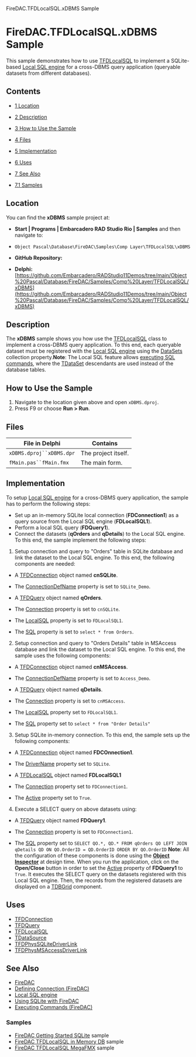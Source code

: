 FireDAC.TFDLocalSQL.xDBMS Sample[]()
# FireDAC.TFDLocalSQL.xDBMS Sample 


This sample demonstrates how to use [TFDLocalSQL](http://docwiki.embarcadero.com/Libraries/en/FireDAC.Phys.SQLiteVDataSet.TFDLocalSQL) to implement a SQLite-based [Local SQL engine](http://docwiki.embarcadero.com/RADStudio/en/Local_SQL_(FireDAC)) for a cross-DBMS query application (queryable datasets from different databases).
## Contents



* [1 Location](#Location)
* [2 Description](#Description)
* [3 How to Use the Sample](#How_to_Use_the_Sample)
* [4 Files](#Files)
* [5 Implementation](#Implementation)
* [6 Uses](#Uses)
* [7 See Also](#See_Also)

* [7.1 Samples](#Samples)


## Location 

You can find the **xDBMS** sample project at:
* **Start | Programs | Embarcadero RAD Studio Rio | Samples** and then navigate to:

* `Object Pascal\Database\FireDAC\Samples\Comp Layer\TFDLocalSQL\xDBMS`

* **GitHub Repository:**

* **Delphi:**[https://github.com/Embarcadero/RADStudio11Demos/tree/main/Object%20Pascal/Database/FireDAC/Samples/Comp%20Layer/TFDLocalSQL/xDBMS](https://github.com/Embarcadero/RADStudio11Demos/tree/main/Object%20Pascal/Database/FireDAC/Samples/Comp%20Layer/TFDLocalSQL/xDBMS)

## Description 

The **xDBMS** sample shows you how use the [TFDLocalSQL](http://docwiki.embarcadero.com/Libraries/en/FireDAC.Phys.SQLiteVDataSet.TFDLocalSQL) class to implement a cross-DBMS query application. To this end, each queryable dataset must be registered with the [Local SQL engine](http://docwiki.embarcadero.com/Libraries/en/FireDAC.Phys.SQLiteVDataSet.TFDLocalSQL) using the [DataSets](http://docwiki.embarcadero.com/Libraries/en/FireDAC.Comp.Client.TFDCustomLocalSQL.DataSets) collection property.**Note**: The Local SQL feature allows [executing SQL commands](http://docwiki.embarcadero.com/RADStudio/en/Executing_Commands_(FireDAC)), where the [TDataSet](http://docwiki.embarcadero.com/Libraries/en/Data.DB.TDataSet) descendants are used instead of the database tables.
## How to Use the Sample 


1.  Navigate to the location given above and open `xDBMS.dproj`.
2.  Press F9 or choose **Run > Run**.

## Files 



| File in Delphi         | Contains          |
|------------------------|-------------------|
|`xDBMS.dproj``xDBMS.dpr`|The project itself.|
|`fMain.pas``fMain.fmx`  |The main form.     |


## Implementation 

To setup [Local SQL engine](http://docwiki.embarcadero.com/RADStudio/en/Local_SQL_(FireDAC)) for a cross-DBMS query application, the sample has to perform the following steps:
*  Set up an in-memory SQLite local connection (**FDConnection1**) as a query source from the Local SQL engine (**FDLocalSQL1**).
*  Perform a local SQL query (**FDQuery1**).
*  Connect the datasets (**qOrders** and **qDetails**) to the Local SQL engine.
To this end, the sample implement the following steps:
1.  Setup connection and query to "Orders" table in SQLite database and link the dataset to the Local SQL engine. To this end, the following components are needed:

*  A [TFDConnection](http://docwiki.embarcadero.com/Libraries/en/FireDAC.Comp.Client.TFDConnection) object named **cnSQLite**.

*  The [ConnectionDefName](http://docwiki.embarcadero.com/Libraries/en/FireDAC.Comp.Client.TFDCustomConnection.ConnectionDefName) property is set to `SQLite_Demo`.

*  A [TFDQuery](http://docwiki.embarcadero.com/Libraries/en/FireDAC.Comp.Client.TFDQuery) object named **qOrders**.

*  The [Connection](http://docwiki.embarcadero.com/Libraries/en/FireDAC.Comp.Client.TFDRdbmsDataSet.Connection) property is set to `cnSQLite`.
*  The [LocalSQL](http://docwiki.embarcadero.com/Libraries/en/FireDAC.Comp.Client.TFDAdaptedDataSet.LocalSQL) property is set to `FDLocalSQL1`.
*  The [SQL](http://docwiki.embarcadero.com/Libraries/en/FireDAC.Comp.Client.TFDCustomQuery.SQL) property is set to `select * from Orders`.

2.  Setup connection and query to "Orders Details" table in MSAccess database and link the dataset to the Local SQL engine. To this end, the sample uses the following components:

*  A [TFDConnection](http://docwiki.embarcadero.com/Libraries/en/FireDAC.Comp.Client.TFDConnection) object named **cnMSAccess**.

*  The [ConnectionDefName](http://docwiki.embarcadero.com/Libraries/en/FireDAC.Comp.Client.TFDCustomConnection.ConnectionDefName) property is set to `Access_Demo`.

*  A [TFDQuery](http://docwiki.embarcadero.com/Libraries/en/FireDAC.Comp.Client.TFDQuery) object named **qDetails**.

*  The [Connection](http://docwiki.embarcadero.com/Libraries/en/FireDAC.Comp.Client.TFDRdbmsDataSet.Connection) property is set to `cnMSAccess`.
*  The [LocalSQL](http://docwiki.embarcadero.com/Libraries/en/FireDAC.Comp.Client.TFDAdaptedDataSet.LocalSQL) property set to `FDLocalSQL1`.
*  The [SQL](http://docwiki.embarcadero.com/Libraries/en/FireDAC.Comp.Client.TFDCustomQuery.SQL) property set to `select * from "Order Details"`

3.  Setup SQLite in-memory connection. To this end, the sample sets up the following components:

*  A [TFDConnection](http://docwiki.embarcadero.com/Libraries/en/FireDAC.Comp.Client.TFDConnection) object named **FDCOnnection1**.

*  The [DriverName](http://docwiki.embarcadero.com/Libraries/en/FireDAC.Comp.Client.TFDConnection.DriverName) property set to `SQLite`.

*  A [TFDLocalSQL](http://docwiki.embarcadero.com/Libraries/en/FireDAC.Phys.SQLiteVDataSet.TFDLocalSQL) object named **FDLocalSQL1**

*  The [Connection](http://docwiki.embarcadero.com/Libraries/en/FireDAC.Phys.SQLiteVDataSet.TFDLocalSQL.Connection) property set to `FDConnection1`.
*  The [Active](http://docwiki.embarcadero.com/Libraries/en/FireDAC.Comp.Client.TFDCustomLocalSQL.Active) property set to `True`.

4.  Execute a SELECT query on above datasets using:

*  A [TFDQuery](http://docwiki.embarcadero.com/Libraries/en/FireDAC.Comp.Client.TFDQuery) object named **FDQuery1**.

*  The [Connection](http://docwiki.embarcadero.com/Libraries/en/FireDAC.Comp.Client.TFDRdbmsDataSet.Connection) property is set to `FDConnection1`.
*  The [SQL](http://docwiki.embarcadero.com/Libraries/en/FireDAC.Comp.Client.TFDCustomQuery.SQL) property set to `SELECT QO.*, QD.* FROM qOrders QO LEFT JOIN qDetails QD ON QO.OrderID = QD.OrderID ORDER BY QO.OrderID`
**Note**: All the configuration of these components is done using the **[Object Inspector](http://docwiki.embarcadero.com/RADStudio/en/Object_Inspector)** at design time. When you run the application, click on the **Open/Close** button in order to set the [Active](http://docwiki.embarcadero.com/Libraries/en/Data.DB.TDataSet.Active) property of **FDQuery1** to `True`. It executes the SELECT query on the datasets registered with this Local SQL engine. Then, the records from the registered datasets are displayed on a [TDBGrid](http://docwiki.embarcadero.com/Libraries/en/Vcl.DBGrids.TDBGrid) component.
## Uses 


* [TFDConnection](http://docwiki.embarcadero.com/Libraries/en/FireDAC.Comp.Client.TFDConnection)
* [TFDQuery](http://docwiki.embarcadero.com/Libraries/en/FireDAC.Comp.Client.TFDQuery)
* [TFDLocalSQL](http://docwiki.embarcadero.com/Libraries/en/FireDAC.Phys.SQLiteVDataSet.TFDLocalSQL)
* [TDataSource](http://docwiki.embarcadero.com/Libraries/en/Data.DB.TDataSource)
* [TFDPhysSQLiteDriverLink](http://docwiki.embarcadero.com/Libraries/en/FireDAC.Phys.SQLite.TFDPhysSQLiteDriverLink)
* [TFDPhysMSAccessDriverLink](http://docwiki.embarcadero.com/Libraries/en/FireDAC.Phys.MSAcc.TFDPhysMSAccessDriverLink)

## See Also 


* [FireDAC](http://docwiki.embarcadero.com/RADStudio/en/FireDAC)
* [Defining Connection (FireDAC)](http://docwiki.embarcadero.com/RADStudio/en/Defining_Connection_(FireDAC))
* [Local SQL engine](http://docwiki.embarcadero.com/RADStudio/en/Local_SQL_(FireDAC))
* [Using SQLite with FireDAC](http://docwiki.embarcadero.com/RADStudio/en/Using_SQLite_with_FireDAC)
* [Executing Commands (FireDAC)](http://docwiki.embarcadero.com/RADStudio/en/Executing_Commands_(FireDAC))

### Samples 


* [FireDAC Getting Started SQLite](http://docwiki.embarcadero.com/CodeExamples/en/FireDAC.SQLite_Sample) sample
* [FireDAC TFDLocalSQL in Memory DB](http://docwiki.embarcadero.com/CodeExamples/en/FireDAC.TFDLocalSQL_InMemDB_Sample) sample
* [FireDAC TFDLocalSQL MegaFMX](http://docwiki.embarcadero.com/CodeExamples/en/FireDAC.TFDLocalSQL_MegaFMX_Sample) sample





